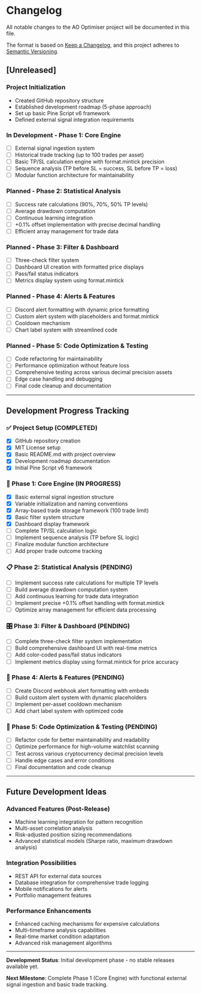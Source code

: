 # Changelog

All notable changes to the AO Optimiser project will be documented in this file.

The format is based on [Keep a Changelog](https://keepachangelog.com/en/1.0.0/),
and this project adheres to [Semantic Versioning](https://semver.org/spec/v2.0.0.html).

## [Unreleased]

### Project Initialization
- Created GitHub repository structure
- Established development roadmap (5-phase approach)
- Set up basic Pine Script v6 framework
- Defined external signal integration requirements

### In Development - Phase 1: Core Engine
- [ ] External signal ingestion system
- [ ] Historical trade tracking (up to 100 trades per asset)
- [ ] Basic TP/SL calculation engine with format.mintick precision
- [ ] Sequence analysis (TP before SL = success, SL before TP = loss)
- [ ] Modular function architecture for maintainability

### Planned - Phase 2: Statistical Analysis
- [ ] Success rate calculations (90%, 70%, 50% TP levels)
- [ ] Average drawdown computation
- [ ] Continuous learning integration
- [ ] +0.1% offset implementation with precise decimal handling
- [ ] Efficient array management for trade data

### Planned - Phase 3: Filter & Dashboard
- [ ] Three-check filter system
- [ ] Dashboard UI creation with formatted price displays
- [ ] Pass/fail status indicators
- [ ] Metrics display system using format.mintick

### Planned - Phase 4: Alerts & Features
- [ ] Discord alert formatting with dynamic price formatting
- [ ] Custom alert system with placeholders and format.mintick
- [ ] Cooldown mechanism
- [ ] Chart label system with streamlined code

### Planned - Phase 5: Code Optimization & Testing
- [ ] Code refactoring for maintainability
- [ ] Performance optimization without feature loss
- [ ] Comprehensive testing across various decimal precision assets
- [ ] Edge case handling and debugging
- [ ] Final code cleanup and documentation

---

## Development Progress Tracking

### ✅ Project Setup (COMPLETED)
- [x] GitHub repository creation
- [x] MIT License setup
- [x] Basic README.md with project overview
- [x] Development roadmap documentation
- [x] Initial Pine Script v6 framework

### 🔄 Phase 1: Core Engine (IN PROGRESS)
- [x] Basic external signal ingestion structure
- [x] Variable initialization and naming conventions
- [x] Array-based trade storage framework (100 trade limit)
- [x] Basic filter system structure
- [x] Dashboard display framework
- [ ] Complete TP/SL calculation logic
- [ ] Implement sequence analysis (TP before SL logic)
- [ ] Finalize modular function architecture
- [ ] Add proper trade outcome tracking

### 📋 Phase 2: Statistical Analysis (PENDING)
- [ ] Implement success rate calculations for multiple TP levels
- [ ] Build average drawdown computation system
- [ ] Add continuous learning for trade data integration
- [ ] Implement precise +0.1% offset handling with format.mintick
- [ ] Optimize array management for efficient data processing

### 🎛️ Phase 3: Filter & Dashboard (PENDING)
- [ ] Complete three-check filter system implementation
- [ ] Build comprehensive dashboard UI with real-time metrics
- [ ] Add color-coded pass/fail status indicators
- [ ] Implement metrics display using format.mintick for price accuracy

### 🚨 Phase 4: Alerts & Features (PENDING)
- [ ] Create Discord webhook alert formatting with embeds
- [ ] Build custom alert system with dynamic placeholders
- [ ] Implement per-asset cooldown mechanism
- [ ] Add chart label system with optimized code

### 🧹 Phase 5: Code Optimization & Testing (PENDING)
- [ ] Refactor code for better maintainability and readability
- [ ] Optimize performance for high-volume watchlist scanning
- [ ] Test across various cryptocurrency decimal precision levels
- [ ] Handle edge cases and error conditions
- [ ] Final documentation and code cleanup

---

## Future Development Ideas

### Advanced Features (Post-Release)
- Machine learning integration for pattern recognition
- Multi-asset correlation analysis
- Risk-adjusted position sizing recommendations
- Advanced statistical models (Sharpe ratio, maximum drawdown analysis)

### Integration Possibilities
- REST API for external data sources
- Database integration for comprehensive trade logging
- Mobile notifications for alerts
- Portfolio management features

### Performance Enhancements
- Enhanced caching mechanisms for expensive calculations
- Multi-timeframe analysis capabilities
- Real-time market condition adaptation
- Advanced risk management algorithms

---

**Development Status**: Initial development phase - no stable releases available yet.

**Next Milestone**: Complete Phase 1 (Core Engine) with functional external signal ingestion and basic trade tracking.
